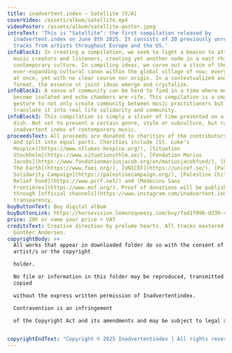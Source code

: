 ```yaml
---
title: inadvertent.index – Satellite [V/A]
coverVideo: /assets/album/satellite.mp4
videoPoster: /assets/album/satellite-poster.jpeg
introText: 'This is "Satellite": the first compilation released by
  inadvertent.index on June 8th 2025. It consists of 20 previously unreleased
  tracks from artists throughout Europe and the US.'
infoBlock1: In creating a compilation, we seek to light a beacon to attract
  music creators and listeners, creating yet another node in a vast rhizome of
  contemporary culture. In compiling ideas, we carve out a slice of the
  ever-expanding cultural canon within the global village of now; everywhere all
  at once, yet with no clear course nor origin. In a contextualized and compiled
  format, the essence ot joint ideas emerge and crystalize.
infoBlock2: A sense of community can be hard to find in a time where more people
  become isolated and echo chambers are rife. This compilation is a small
  gesture to not only create community between music practitioners but also
  translate it into real life solidarity and community.
infoBlock3: This compilation is simply a sliver of time presented on a petri
  dish. Not set to present a certain genre, style or subculture, but rather an
  inadvertent index of contemporary music.
proceedsText: All proceeds are donated to charities of the contributors choice
  and split into equal parts. Charities include [St. Luke's
  Hospice](https://www.stlukes-hospice.org/), [Situation
  Stockholm](https://www.situationsthlm.se/), [Fondation Marius
  Jacobs](https://www.fondationmariusjacob.org/en/mariusjacobfund/), [Friends Of
  The Earth](https://www.foei.org/), [UNICEF](https://unicef.se/), [Palestine
  Solidarity Campaign](https://palestinecampaign.org/), [Palestine Children's
  Relief Fund](https://www.pcrf.net/) and [Médecins Sans
  Frontières](https://www.msf.org/). Proof of donations will be published
  through [official channels](https://www.instagram.com/inadvertent.index/) for
  transparency.
buyButtonText: Buy digital album
buyButtonLink: https://horsevision.lemonsqueezy.com/buy/fad1f096-d239-44e6-9a55-d2e729a7aa97
price: 20€ or name your price + VAT
creditsText: Creative direction by prelude hearts. All tracks mastered by Jacob
  Günther Andersen.
copyrightBody: >+
  All works that appear in downloaded folder do so with the consent of the
  artist/s or the copyright 

  holder. 

  No file or information in this folder may be reproduced, transmitted or
  copied 

  without the express written permission of Inadvertentindex. 

  Contravention is an infringement 

  of the Copyright Act and its amendments and may be subject to legal action.


copyrightEndText: "Copyright © 2025 Inadvertentindex | All rights reserved   "
---
```

